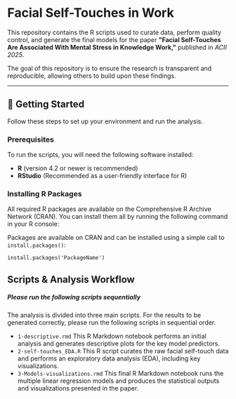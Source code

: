# Facial Self-Touches in Work

This repository contains the R scripts used to curate data, perform quality control, and generate the final models for the paper **"Facial Self-Touches Are Associated With Mental Stress in Knowledge Work,"** published in *ACII 2025*.

The goal of this repository is to ensure the research is transparent and reproducible, allowing others to build upon these findings.

---

## 🚀 Getting Started

Follow these steps to set up your environment and run the analysis.

### Prerequisites

To run the scripts, you will need the following software installed:

* **R** (version 4.2 or newer is recommended)
* **RStudio** (Recommended as a user-friendly interface for R)

### Installing R Packages

All required R packages are available on the Comprehensive R Archive Network (CRAN). You can install them all by running the following command in your R console:


Packages are available on CRAN and can be installed using a simple call to 
`install.packages()`:

    install.packages('PackageName')
	
	
## Scripts & Analysis Workflow
##### Please run the following scripts sequentially
The analysis is divided into three main scripts. For the results to be generated correctly, please run the following scripts in sequential order.

- `1-descriptive.rmd` This R Markdown notebook performs an initial analysis and generates descriptive plots for the key model predictors.
- `2-self-touches_EDA.R` This R script curates the raw facial self-touch data and performs an exploratory data analysis (EDA), including key visualizations.
- `3-Models-visualizations.rmd` This final R Markdown notebook runs the multiple linear regression models and produces the statistical outputs and visualizations presented in the paper.
 
